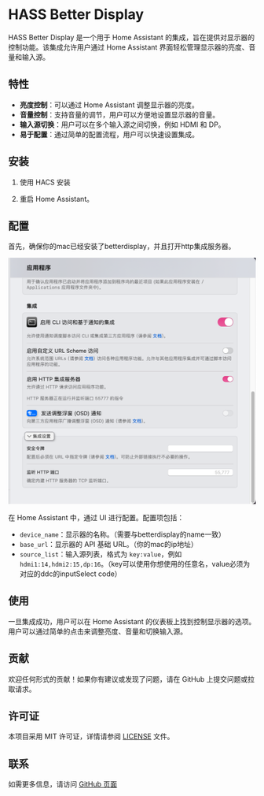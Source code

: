 # HASS Better Display

HASS Better Display 是一个用于 Home Assistant 的集成，旨在提供对显示器的控制功能。该集成允许用户通过 Home Assistant 界面轻松管理显示器的亮度、音量和输入源。

## 特性

- **亮度控制**：可以通过 Home Assistant 调整显示器的亮度。
- **音量控制**：支持音量的调节，用户可以方便地设置显示器的音量。
- **输入源切换**：用户可以在多个输入源之间切换，例如 HDMI 和 DP。
- **易于配置**：通过简单的配置流程，用户可以快速设置集成。

## 安装

1. 使用 HACS 安装

2. 重启 Home Assistant。

## 配置

首先，确保你的mac已经安装了betterdisplay，并且打开http集成服务器。

![0d9d251f2e558545170a6e12273e6b7bb7ef3f72408d9dd11cfc135cc968dfae](assets/img/0d9d251f2e558545170a6e12273e6b7bb7ef3f72408d9dd11cfc135cc968dfae.png)  

在 Home Assistant 中，通过 UI 进行配置。配置项包括：

- `device_name`：显示器的名称。（需要与betterdisplay的name一致）
- `base_url`：显示器的 API 基础 URL。（你的mac的ip地址）
- `source_list`：输入源列表，格式为 `key:value`，例如 `hdmi1:14,hdmi2:15,dp:16`。（key可以使用你想使用的任意名，value必须为对应的ddc的inputSelect code）

## 使用

一旦集成成功，用户可以在 Home Assistant 的仪表板上找到控制显示器的选项。用户可以通过简单的点击来调整亮度、音量和切换输入源。

## 贡献

欢迎任何形式的贡献！如果你有建议或发现了问题，请在 GitHub 上提交问题或拉取请求。

## 许可证

本项目采用 MIT 许可证，详情请参阅 [LICENSE](LICENSE) 文件。

## 联系

如需更多信息，请访问 [GitHub 页面](https://github.com/shelken/hass-better-display)